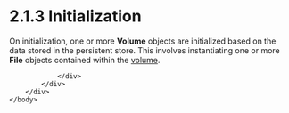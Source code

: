 <html dir="LTR" xmlns:mshelp="http://msdn.microsoft.com/mshelp" xmlns:ddue="http://ddue.schemas.microsoft.com/authoring/2003/5" xmlns:xlink="http://www.w3.org/1999/xlink" xmlns:tool="http://www.microsoft.com/tooltip">
    <head>
        <meta http-equiv="Content-Type" content="text/html; CHARSET=utf-8"></meta>
        <meta name="save" content="history"></meta>
        <title>2.1.3 Initialization</title>
        <xml>
            <mshelp:toctitle title="2.1.3 Initialization"></mshelp:toctitle>
            <mshelp:rltitle title="[MS-FSA]: Initialization"></mshelp:rltitle>
            <mshelp:keyword index="A" term="5d3762ee-dc40-4aee-9c91-37311d5d4157"></mshelp:keyword>
            <mshelp:attr name="DCSext.ContentType" value="open specification"></mshelp:attr>
            <mshelp:attr name="AssetID" value="5d3762ee-dc40-4aee-9c91-37311d5d4157"></mshelp:attr>
            <mshelp:attr name="TopicType" value="kbRef"></mshelp:attr>
            <mshelp:attr name="DCSext.Title" value="[MS-FSA]: Initialization" />
        </xml>
    </head>
    <body>
        <div id="header">
            <h1 class="heading">2.1.3 Initialization</h1>
        </div>
        <div id="mainSection">
            <div id="mainBody">
                <div id="allHistory" class="saveHistory"></div>
                <div id="sectionSection0" class="section" name="collapseableSection">
                    

<p>On initialization, one or more <b>Volume</b> objects are
initialized based on the data stored in the persistent store. This involves
instantiating one or more <b>File</b> objects contained within the <a href="682f0f59-385c-4351-b81a-3b234f53db03.html#gt_9a876829-33a1-4f0b-8b81-8552b7e5561c">volume</a>.</p>


                </div>
            </div>
        </div>
    </body>
</html>
